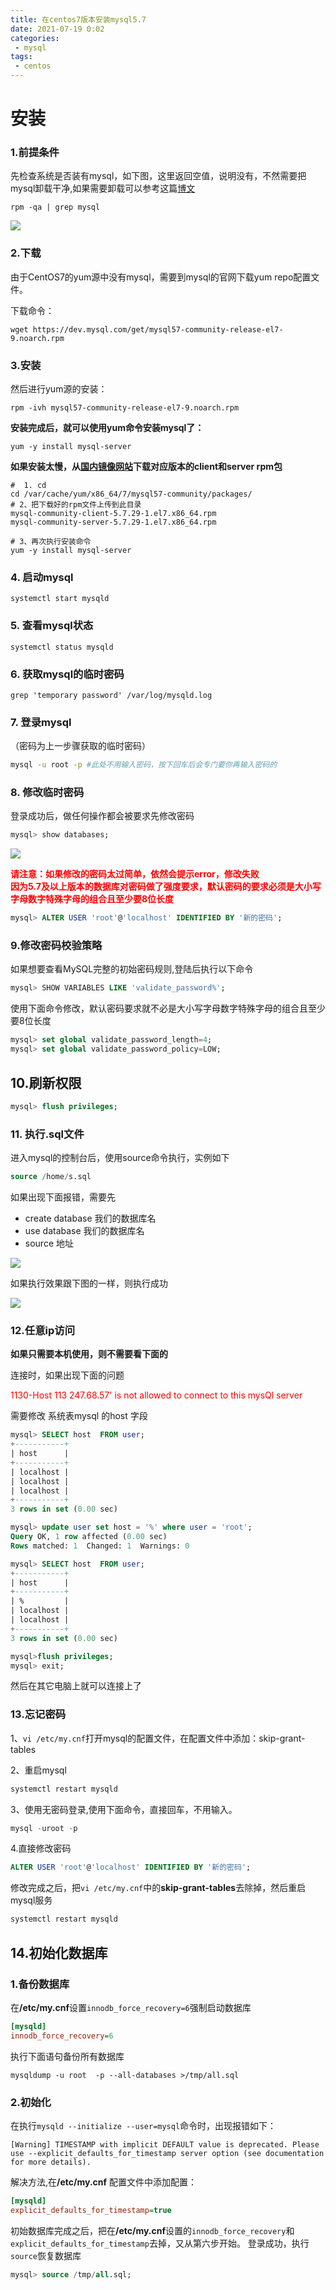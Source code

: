 ```yaml
---
title: 在centos7版本安装mysql5.7
date: 2021-07-19 0:02
categories:
 - mysql
tags:
 - centos
---
```


# 安装

### 1.前提条件
先检查系统是否装有mysql，如下图，这里返回空值，说明没有，不然需要把mysql卸载干净,如果需要卸载可以参考这篇[博文](https://www.cnblogs.com/wanghuaijun/p/6398240.html)

```shell
rpm -qa | grep mysql
```



![](https://img.xiyangyang.cc/blog/20210309094319.png)

### 2.下载

由于CentOS7的yum源中没有mysql，需要到mysql的官网下载yum repo配置文件。

下载命令：

```shell
wget https://dev.mysql.com/get/mysql57-community-release-el7-9.noarch.rpm
```



### 3.安装

然后进行yum源的安装：

```shell
rpm -ivh mysql57-community-release-el7-9.noarch.rpm
```



**安装完成后，就可以使用yum命令安装mysql了：**

```shell
yum -y install mysql-server
```


**如果安装太慢，从[国内镜像网站](http://uni.mirrors.163.com/mysql/Downloads/)下载对应版本的client和server rpm包**

```shell
#  1. cd 
cd /var/cache/yum/x86_64/7/mysql57-community/packages/
# 2、把下载好的rpm文件上传到此目录
mysql-community-client-5.7.29-1.el7.x86_64.rpm
mysql-community-server-5.7.29-1.el7.x86_64.rpm

# 3、再次执行安装命令
yum -y install mysql-server
```



### 4. 启动mysql

```shell
systemctl start mysqld
```



### 5. 查看mysql状态

```shell
systemctl status mysqld
```



### 6. 获取mysql的临时密码

```shell
grep 'temporary password' /var/log/mysqld.log
```



### 7. 登录mysql

（密码为上一步骤获取的临时密码）

```bash
mysql -u root -p #此处不用输入密码，按下回车后会专门要你再输入密码的
```

### 8. 修改临时密码

登录成功后，做任何操作都会被要求先修改密码

```sql
mysql> show databases;
```



![](https://img.xiyangyang.cc/blog/20210309094424.png)



<b style='color:red;'>请注意：如果修改的密码太过简单，依然会提示error，修改失败<br>因为5.7及以上版本的数据库对密码做了强度要求，默认密码的要求必须是大小写字母数字特殊字母的组合且至少要8位长度</b>

```sql
mysql> ALTER USER 'root'@'localhost' IDENTIFIED BY '新的密码';
```



### 9.修改密码校验策略
如果想要查看MySQL完整的初始密码规则,登陆后执行以下命令
```sql
mysql> SHOW VARIABLES LIKE 'validate_password%';
```
使用下面命令修改，默认密码要求就不必是大小写字母数字特殊字母的组合且至少要8位长度

```sql
mysql> set global validate_password_length=4;
mysql> set global validate_password_policy=LOW; 
```

## 10.刷新权限

```sql
mysql> flush privileges;
```



### 11. 执行.sql文件

进入mysql的控制台后，使用source命令执行，实例如下

```sql
source /home/s.sql
```



如果出现下面报错，需要先

- create database 我们的数据库名
- use database 我们的数据库名
- source 地址 

![](https://img.xiyangyang.cc/blog/20210309094347.png)

如果执行效果跟下图的一样，则执行成功

![](https://img.xiyangyang.cc/blog/20210309094451.png)

### 12.任意ip访问

**如果只需要本机使用，则不需要看下面的**

连接时，如果出现下面的问题

<font color='red'>1130-Host 113 247.68.57' is not allowed to connect to this mysQl server</font>

需要修改 系统表mysql 的host 字段

```sql
mysql> SELECT host  FROM user;
+-----------+
| host      |
+-----------+
| localhost |
| localhost |
| localhost |
+-----------+
3 rows in set (0.00 sec)

mysql> update user set host = '%' where user = 'root';
Query OK, 1 row affected (0.00 sec)
Rows matched: 1  Changed: 1  Warnings: 0

mysql> SELECT host  FROM user;
+-----------+
| host      |
+-----------+
| %         |
| localhost |
| localhost |
+-----------+
3 rows in set (0.00 sec)

mysql>flush privileges;
mysql> exit;
```
然后在其它电脑上就可以连接上了

### 13.忘记密码

1、`vi /etc/my.cnf`打开mysql的配置文件，在配置文件中添加：skip-grant-tables

2、重启mysql

```bash
systemctl restart mysqld
```

3、使用无密码登录,使用下面命令，直接回车，不用输入。

```sql
mysql -uroot -p
```
4.直接修改密码
```sql
ALTER USER 'root'@'localhost' IDENTIFIED BY '新的密码';
```
修改完成之后，把`vi /etc/my.cnf`中的<b>skip-grant-tables</b>去除掉，然后重启mysql服务
```bash
systemctl restart mysqld
```

## 14.初始化数据库
### 1.备份数据库
在<b>/etc/my.cnf</b>设置`innodb_force_recovery=6`强制启动数据库
```ini
[mysqld]
innodb_force_recovery=6
```
执行下面语句备份所有数据库
```shell
mysqldump -u root  -p --all-databases >/tmp/all.sql
```
### 2.初始化
在执行`mysqld --initialize --user=mysql`命令时，出现报错如下：<br/>
``` shell
[Warning] TIMESTAMP with implicit DEFAULT value is deprecated. Please use --explicit_defaults_for_timestamp server option (see documentation for more details).
```
解决方法,在<b>/etc/my.cnf</b> 配置文件中添加配置：
```ini
[mysqld]
explicit_defaults_for_timestamp=true
```
初始数据库完成之后，把在<b>/etc/my.cnf</b>设置的`innodb_force_recovery`和`explicit_defaults_for_timestamp`去掉，又从第六步开始。
登录成功，执行`source`恢复数据库
```sql
mysql> source /tmp/all.sql;
```